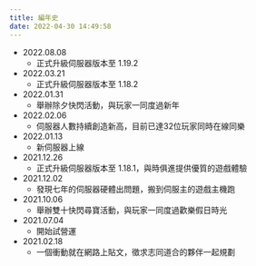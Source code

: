 ```yaml
---
title: 編年史
date: 2022-04-30 14:49:58
---
```

- 2022.08.08
    - 正式升級伺服器版本至 1.19.2
- 2022.03.21
    - 正式升級伺服器版本至 1.18.2
- 2022.01.31
    - 舉辦除夕快閃活動，與玩家一同度過新年
- 2022.02.06
    - 伺服器人數持續創造新高，目前已達32位玩家同時在線同樂
- 2022.01.13
    - 新伺服器上線
- 2021.12.26
    - 正式升級伺服器版本至 1.18.1，與時俱進提供優質的遊戲體驗
- 2021.12.02
    - 發現七年的伺服器硬體出問題，搬到伺服主的遊戲主機跑
- 2021.10.06
    - 舉辦雙十快閃尋寶活動，與玩家一同度過歡樂假日時光
- 2021.07.04
    - 開始試營運
- 2021.02.18
    - 一個衝動就在網路上貼文，徵求志同道合的夥伴一起規劃